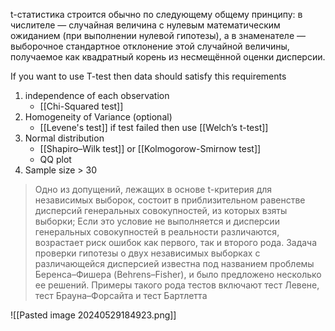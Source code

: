 t-статистика строится обычно по следующему общему принципу: в числителе — случайная величина с нулевым математическим ожиданием (при выполнении нулевой гипотезы), а в знаменателе — выборочное стандартное отклонение этой случайной величины, получаемое как квадратный корень из несмещённой оценки дисперсии.

If you want to use T-test then data should satisfy this requirements
1. independence of each observation
	- [[Chi-Squared test]]
2. Homogeneity of Variance (optional)
	-  [[Levene's test]] if test failed then use [[Welch’s t-test]]
3. Normal distribution 
	- [[Shapiro–Wilk test]] or [[Kolmogorow-Smirnow test]]
	- QQ plot
4.  Sample size > 30 

>Одно из допущений, лежащих в основе t-критерия для независимых выборок, состоит в приблизительном равенстве дисперсий генеральных совокупностей, из которых взяты выборки; Если это условие не выполняется и дисперсии генеральных совокупностей в реальности различаются, возрастает риск ошибок как первого, так и второго рода.
  Задача проверки гипотезы о двух независимых выборках с различающейся дисперсией известна под названием проблемы Беренса–Фишера (Behrens–Fisher), и было предложено несколько ее решений.
  Примеры такого рода тестов включают тест Левене, тест Брауна–Форсайта и тест Бартлетта
  
![[Pasted image 20240529184923.png]]

